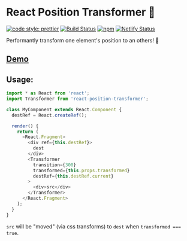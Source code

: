 # React Position Transformer 🤖

[![code style: prettier](https://img.shields.io/badge/code_style-prettier-ff69b4.svg)](https://github.com/prettier/prettier)
[![Build Status](https://travis-ci.org/iamjoshellis/react-position-transformer.svg?branch=master)](https://travis-ci.org/iamjoshellis/react-position-transformer)
[![npm](https://img.shields.io/npm/v/react-position-transformer.svg)](https://www.npmjs.com/package/react-position-transformer)
[![Netlify Status](https://api.netlify.com/api/v1/badges/92ade594-dc7a-4632-8489-43d167f3f22b/deploy-status)](https://app.netlify.com/sites/react-position-transformer/deploys)

Performantly transform one element's position to an others! 🚀

## [Demo](https://react-position-transformer.netlify.com/)

## Usage:
```js
import * as React from 'react';
import Transformer from 'react-position-transformer';

class MyComponent extends React.Component {
  destRef = React.createRef();

  render() {
    return (
      <React.Fragment>
        <div ref={this.destRef}>
          dest
        </div>
        <Transformer
          transition={300}
          transformed={this.props.transformed}
          destRef={this.destRef.current}
        >
          <div>src</div>
        </Transformer>
      </React.Fragment>
    );
  }
}
```

`src` will be "moved" (via css transforms) to `dest` when `transformed === true`.